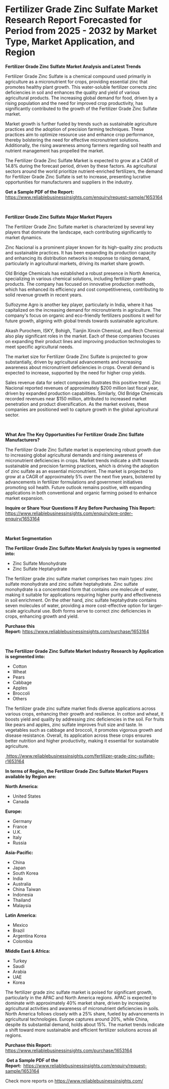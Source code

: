 <p><h1>Fertilizer Grade Zinc Sulfate Market Research Report Forecasted for Period from 2025 -  2032 by Market Type, Market Application, and Region</h1></p><p><strong>Fertilizer Grade Zinc Sulfate Market Analysis and Latest Trends</strong></p>
<p><p>Fertilizer Grade Zinc Sulfate is a chemical compound used primarily in agriculture as a micronutrient for crops, providing essential zinc that promotes healthy plant growth. This water-soluble fertilizer corrects zinc deficiencies in soil and enhances the quality and yield of various agricultural products. The increasing global demand for food, driven by a rising population and the need for improved crop productivity, has significantly contributed to the growth of the Fertilizer Grade Zinc Sulfate market.</p><p>Market growth is further fueled by trends such as sustainable agriculture practices and the adoption of precision farming techniques. These practices aim to optimize resource use and enhance crop performance, thereby bolstering the need for effective micronutrient solutions. Additionally, the rising awareness among farmers regarding soil health and nutrient management has propelled the market.</p><p>The Fertilizer Grade Zinc Sulfate Market is expected to grow at a CAGR of 14.8% during the forecast period, driven by these factors. As agricultural sectors around the world prioritize nutrient-enriched fertilizers, the demand for Fertilizer Grade Zinc Sulfate is set to increase, presenting lucrative opportunities for manufacturers and suppliers in the industry.</p></p>
<p><strong>Get a Sample PDF of the Report:&nbsp;</strong> <a href="https://www.reliablebusinessinsights.com/enquiry/request-sample/1653164?utm_campaign=2208&utm_medium=2&utm_source=Github&utm_content=ia&utm_term=08032025&utm_id=fertilizer-grade-zinc-sulfate">https://www.reliablebusinessinsights.com/enquiry/request-sample/1653164</a></p>
<p>&nbsp;</p>
<p><strong>Fertilizer Grade Zinc Sulfate Major Market Players</strong></p>
<p><p>The Fertilizer Grade Zinc Sulfate market is characterized by several key players that dominate the landscape, each contributing significantly to market dynamics. </p><p>Zinc Nacional is a prominent player known for its high-quality zinc products and sustainable practices. It has been expanding its production capacity and enhancing its distribution networks in response to rising demand, particularly in agricultural markets, driving its market share growth.</p><p>Old Bridge Chemicals has established a robust presence in North America, specializing in various chemical solutions, including fertilizer-grade products. The company has focused on innovative production methods, which has enhanced its efficiency and cost competitiveness, contributing to solid revenue growth in recent years.</p><p>Sulfozyme Agro is another key player, particularly in India, where it has capitalized on the increasing demand for micronutrients in agriculture. The company's focus on organic and eco-friendly fertilizers positions it well for future growth, aligning with global trends towards sustainable agriculture.</p><p>Akash Purochem, ISKY, Bohigh, Tianjin Xinxin Chemical, and Rech Chemical also play significant roles in the market. Each of these companies focuses on expanding their product lines and improving production technologies to meet specific agricultural needs.</p><p>The market size for Fertilizer Grade Zinc Sulfate is projected to grow substantially, driven by agricultural advancements and increasing awareness about micronutrient deficiencies in crops. Overall demand is expected to increase, supported by the need for higher crop yields.</p><p>Sales revenue data for select companies illustrates this positive trend. Zinc Nacional reported revenues of approximately $200 million last fiscal year, driven by expanded production capabilities. Similarly, Old Bridge Chemicals recorded revenues near $150 million, attributed to increased market penetration and product diversification. As the market evolves, these companies are positioned well to capture growth in the global agricultural sector.</p></p>
<p>&nbsp;</p>
<p><strong>What Are The Key Opportunities For Fertilizer Grade Zinc Sulfate Manufacturers?</strong></p>
<p><p>The Fertilizer Grade Zinc Sulfate market is experiencing robust growth due to increasing global agricultural demands and rising awareness of micronutrient deficiencies in crops. Market trends indicate a shift towards sustainable and precision farming practices, which is driving the adoption of zinc sulfate as an essential micronutrient. The market is projected to grow at a CAGR of approximately 5% over the next five years, bolstered by advancements in fertilizer formulations and government initiatives promoting soil health. Future outlook remains positive, with expanding applications in both conventional and organic farming poised to enhance market expansion.</p></p>
<p><strong>Inquire or Share Your Questions If Any Before Purchasing This Report:</strong> <a href="https://www.reliablebusinessinsights.com/enquiry/pre-order-enquiry/1653164?utm_campaign=2208&utm_medium=2&utm_source=Github&utm_content=ia&utm_term=08032025&utm_id=fertilizer-grade-zinc-sulfate">https://www.reliablebusinessinsights.com/enquiry/pre-order-enquiry/1653164</a></p>
<p>&nbsp;</p>
<p><strong>Market Segmentation</strong></p>
<p><strong>The Fertilizer Grade Zinc Sulfate Market Analysis by types is segmented into:</strong></p>
<p><ul><li>Zinc Sulfate Monohydrate</li><li>Zinc Sulfate Heptahydrate</li></ul></p>
<p><p>The fertilizer grade zinc sulfate market comprises two main types: zinc sulfate monohydrate and zinc sulfate heptahydrate. Zinc sulfate monohydrate is a concentrated form that contains one molecule of water, making it suitable for applications requiring higher purity and effectiveness in soil enrichment. On the other hand, zinc sulfate heptahydrate contains seven molecules of water, providing a more cost-effective option for larger-scale agricultural use. Both forms serve to correct zinc deficiencies in crops, enhancing growth and yield.</p></p>
<p><strong>Purchase this Report:&nbsp;</strong><a href="https://www.reliablebusinessinsights.com/purchase/1653164?utm_campaign=2208&utm_medium=2&utm_source=Github&utm_content=ia&utm_term=08032025&utm_id=fertilizer-grade-zinc-sulfate">https://www.reliablebusinessinsights.com/purchase/1653164</a></p>
<p>&nbsp;</p>
<p><strong>The Fertilizer Grade Zinc Sulfate Market Industry Research by Application is segmented into:</strong></p>
<p><ul><li>Cotton</li><li>Wheat</li><li>Pears</li><li>Cabbage</li><li>Apples</li><li>Broccoli</li><li>Others</li></ul></p>
<p><p>The fertilizer grade zinc sulfate market finds diverse applications across various crops, enhancing their growth and resilience. In cotton and wheat, it boosts yield and quality by addressing zinc deficiencies in the soil. For fruits like pears and apples, zinc sulfate improves fruit size and taste. In vegetables such as cabbage and broccoli, it promotes vigorous growth and disease resistance. Overall, its application across these crops ensures better nutrition and higher productivity, making it essential for sustainable agriculture.</p></p>
<p><a href="https://www.reliablebusinessinsights.com/fertilizer-grade-zinc-sulfate-r1653164?utm_campaign=2208&utm_medium=2&utm_source=Github&utm_content=ia&utm_term=08032025&utm_id=fertilizer-grade-zinc-sulfate">&nbsp;https://www.reliablebusinessinsights.com/fertilizer-grade-zinc-sulfate-r1653164</a></p>
<p><strong>In terms of Region, the Fertilizer Grade Zinc Sulfate Market Players available by Region are:</strong></p>
<p>
    <p> <strong> North America: </strong>
        <ul>
            <li>United States</li>
            <li>Canada</li>
        </ul>
        </p> 
    <p> <strong> Europe: </strong>
        <ul>
            <li>Germany</li>
            <li>France</li>
            <li>U.K.</li>
            <li>Italy</li>
            <li>Russia</li>
        </ul>
        </p> 
    <p> <strong> Asia-Pacific: </strong>
        <ul>
            <li>China</li>
            <li>Japan</li>
            <li>South Korea</li>
            <li>India</li>
            <li>Australia</li>
            <li>China Taiwan</li>
            <li>Indonesia</li>
            <li>Thailand</li>
            <li>Malaysia</li>
        </ul>
        </p> 
    <p> <strong> Latin America: </strong>
        <ul>
            <li>Mexico</li>
            <li>Brazil</li>
            <li>Argentina Korea</li>
            <li>Colombia</li>
        </ul>
        </p> 
    <p> <strong> Middle East & Africa: </strong>
        <ul>
            <li>Turkey</li>
            <li>Saudi</li>
            <li>Arabia</li>
            <li>UAE</li>
            <li>Korea</li>
        </ul>
    </p>
    </p>
<p><p>The fertilizer grade zinc sulfate market is poised for significant growth, particularly in the APAC and North America regions. APAC is expected to dominate with approximately 40% market share, driven by increasing agricultural activities and awareness of micronutrient deficiencies in soils. North America follows closely with a 25% share, fueled by advancements in agricultural technologies. Europe captures around 20%, while China, despite its substantial demand, holds about 15%. The market trends indicate a shift toward more sustainable and efficient fertilizer solutions across all regions.</p></p>
<p><strong>Purchase this Report: </strong><a href="https://www.reliablebusinessinsights.com/purchase/1653164?utm_campaign=2208&utm_medium=2&utm_source=Github&utm_content=ia&utm_term=08032025&utm_id=fertilizer-grade-zinc-sulfate">https://www.reliablebusinessinsights.com/purchase/1653164</a></p>
<p>&nbsp;<strong>Get a Sample PDF of the Report:&nbsp;&nbsp;</strong><a href="https://www.reliablebusinessinsights.com/enquiry/request-sample/1653164?utm_campaign=2208&utm_medium=2&utm_source=Github&utm_content=ia&utm_term=08032025&utm_id=fertilizer-grade-zinc-sulfate">https://www.reliablebusinessinsights.com/enquiry/request-sample/1653164</a></p>
<p><strong></strong></p>
<p>Check more reports on <a href="https://www.reliablebusinessinsights.com/?utm_campaign=2208&utm_medium=2&utm_source=Github&utm_content=ia&utm_term=08032025&utm_id=fertilizer-grade-zinc-sulfate">https://www.reliablebusinessinsights.com/</a></p>
